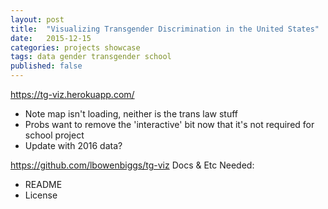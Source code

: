 ```yaml
---
layout: post
title:  "Visualizing Transgender Discrimination in the United States"
date:   2015-12-15
categories: projects showcase
tags: data gender transgender school
published: false
---
```


https://tg-viz.herokuapp.com/
- Note map isn't loading, neither is the trans law stuff
- Probs want to remove the 'interactive' bit now that it's not required for school project
- Update with 2016 data?

https://github.com/lbowenbiggs/tg-viz
Docs & Etc Needed:
- README
- License
